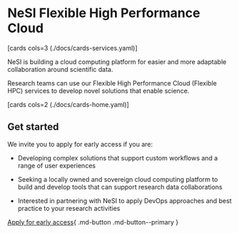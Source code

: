 # NeSI Flexible High Performance Cloud

<!-- <div class="pillarwrapper">
    <div align="center" class="pillarcard"> 
        <img src="./assets/icons/iconmonstr-cloud-15.svg#only-light" width="80px" />
        <img src="./assets/icons/iconmonstr-cloud-14.svg#only-dark" width="80px" />
        <h3 style="margin-top:0px">Getting Started</h3>   
        <p style="margin-bottom: 0px">  
            Some Description
        </p> 
        <div class="card-btn-container">
            <a href="getting-started/home/">
                <span>Click here to Get Started &rarr; </span>
            </a>
        </div> 
    </div>
    <div align="center" class="pillarcard"> 
        <img src="img/vision-svgrepo-com.svg" width="80px" />  
        <h3 style="margin-top:0px">Getting Started</h3>   
        <p style="margin-bottom: 0px">  
            Some Description
        </p> 
        <div class="card-btn-container">
            <a href="getting-started/home/">
                <span>Click here to Get Started &rarr; </span>
            </a>
        </div> 
    </div>
    <div align="center" class="pillarcard"> 
        <img src="./assets/icons/iconmonstr-cloud-15.svg" width="80px" />  
        <h3 style="margin-top:0px">Getting Started</h3>   
        <p style="margin-bottom: 0px">  
            Some Description
        </p> 
        <div class="card-btn-container">
            <a href="getting-started/home/">
                <span>Click here to Get Started &rarr; </span>
            </a>
        </div> 
    </div>
</div> -->

[cards cols=3 (./docs/cards-services.yaml)]

NeSI is building a cloud computing platform for easier and more adaptable collaboration around scientific data.

Research teams can use our Flexible High Performance Cloud (Flexible HPC) services to develop novel solutions that enable science.

[cards cols=2 (./docs/cards-home.yaml)]

## Get started

We invite you to apply for early access if you are:

- Developing complex solutions that support custom workflows and a range of user experiences
 
- Seeking a locally owned and sovereign cloud computing platform to build and develop tools that can support research data collaborations 
 
- Interested in partnering with NeSI to apply DevOps approaches and best practice to your research activities

[Apply for early access](https://docs.google.com/forms/d/e/1FAIpQLScYsLxe1HswOW9DFUNuhyTcYhdWY7-SZqTF3RpeBpFcyNdhUA/viewform){ .md-button .md-button--primary }